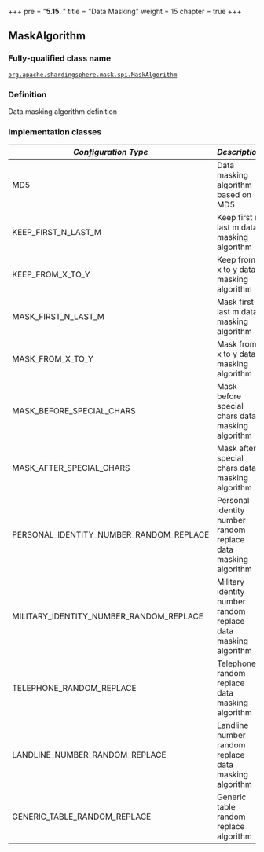 +++
pre = "<b>5.15. </b>"
title = "Data Masking"
weight = 15
chapter = true
+++

## MaskAlgorithm

### Fully-qualified class name

[`org.apache.shardingsphere.mask.spi.MaskAlgorithm`](https://github.com/apache/shardingsphere/blob/master/features/mask/api/src/main/java/org/apache/shardingsphere/mask/spi/MaskAlgorithm.java)

### Definition

Data masking algorithm definition

### Implementation classes

| *Configuration Type*                    | *Description*                                                  | *Fully-qualified class name*                                                                                                                                                                                                                                       |
|-----------------------------------------|----------------------------------------------------------------|--------------------------------------------------------------------------------------------------------------------------------------------------------------------------------------------------------------------------------------------------------------------|
| MD5                                     | Data masking algorithm based on MD5                            | [`org.apache.shardingsphere.mask.algorithm.hash.MD5MaskAlgorithm`](https://github.com/apache/shardingsphere/blob/master/features/mask/core/src/main/java/org/apache/shardingsphere/mask/algorithm/hash/MD5MaskAlgorithm.java)                 |
| KEEP_FIRST_N_LAST_M                     | Keep first n last m data masking algorithm                     | [`org.apache.shardingsphere.mask.algorithm.cover.KeepFirstNLastMMaskAlgorithm`](https://github.com/apache/shardingsphere/blob/master/features/mask/core/src/main/java/org/apache/shardingsphere/mask/algorithm/cover/KeepFirstNLastMMaskAlgorithm.java)                 |
| KEEP_FROM_X_TO_Y                        | Keep from x to y data masking algorithm                        | [`org.apache.shardingsphere.mask.algorithm.cover.KeepFromXToYMaskAlgorithm`](https://github.com/apache/shardingsphere/blob/master/features/mask/core/src/main/java/org/apache/shardingsphere/mask/algorithm/cover/KeepFromXToYMaskAlgorithm.java)                 |
| MASK_FIRST_N_LAST_M                     | Mask first n last m data masking algorithm                     | [`org.apache.shardingsphere.mask.algorithm.cover.MaskFirstNLastMMaskAlgorithm`](https://github.com/apache/shardingsphere/blob/master/features/mask/core/src/main/java/org/apache/shardingsphere/mask/algorithm/cover/MaskFirstNLastMMaskAlgorithm.java)                 |
| MASK_FROM_X_TO_Y                        | Mask from x to y data masking algorithm                        | [`org.apache.shardingsphere.mask.algorithm.cover.MaskFromXToYMaskAlgorithm`](https://github.com/apache/shardingsphere/blob/master/features/mask/core/src/main/java/org/apache/shardingsphere/mask/algorithm/cover/MaskFromXToYMaskAlgorithm.java)                 |
| MASK_BEFORE_SPECIAL_CHARS               | Mask before special chars data masking algorithm               | [`org.apache.shardingsphere.mask.algorithm.cover.MaskBeforeSpecialCharsAlgorithm`](https://github.com/apache/shardingsphere/blob/master/features/mask/core/src/main/java/org/apache/shardingsphere/mask/algorithm/cover/MaskBeforeSpecialCharsAlgorithm.java)                 |
| MASK_AFTER_SPECIAL_CHARS                | Mask after special chars data masking algorithm                | [`org.apache.shardingsphere.mask.algorithm.cover.MaskAfterSpecialCharsAlgorithm`](https://github.com/apache/shardingsphere/blob/master/features/mask/core/src/main/java/org/apache/shardingsphere/mask/algorithm/cover/MaskAfterSpecialCharsAlgorithm.java)                 |
| PERSONAL_IDENTITY_NUMBER_RANDOM_REPLACE | Personal identity number random replace data masking algorithm | [`org.apache.shardingsphere.mask.algorithm.replace.PersonalIdentityNumberRandomReplaceAlgorithm`](https://github.com/apache/shardingsphere/blob/master/features/mask/core/src/main/java/org/apache/shardingsphere/mask/algorithm/replace/PersonalIdentityNumberRandomReplaceAlgorithm.java)                 |
| MILITARY_IDENTITY_NUMBER_RANDOM_REPLACE | Military identity number random replace data masking algorithm | [`org.apache.shardingsphere.mask.algorithm.replace.MilitaryIdentityNumberRandomReplaceAlgorithm`](https://github.com/apache/shardingsphere/blob/master/features/mask/core/src/main/java/org/apache/shardingsphere/mask/algorithm/replace/MilitaryIdentityNumberRandomReplaceAlgorithm.java)                 |
| TELEPHONE_RANDOM_REPLACE                | Telephone random replace data masking algorithm                | [`org.apache.shardingsphere.mask.algorithm.replace.TelephoneRandomReplaceAlgorithm`](https://github.com/apache/shardingsphere/blob/master/features/mask/core/src/main/java/org/apache/shardingsphere/mask/algorithm/replace/TelephoneRandomReplaceAlgorithm.java)                 |
| LANDLINE_NUMBER_RANDOM_REPLACE          | Landline number random replace data masking algorithm            | [`org.apache.shardingsphere.mask.algorithm.replace.LandlineNumberRandomAlgorithm`](https://github.com/apache/shardingsphere/blob/master/features/mask/core/src/main/java/org/apache/shardingsphere/mask/algorithm/replace/LandlineNumberRandomAlgorithm.java)                 |
| GENERIC_TABLE_RANDOM_REPLACE            |  Generic table random replace algorithm                        | [`org.apache.shardingsphere.mask.algorithm.replace.GenericTableRandomReplaceAlgorithm`](https://github.com/apache/shardingsphere/blob/master/features/mask/core/src/main/java/org/apache/shardingsphere/mask/algorithm/replace/GenericTableRandomReplaceAlgorithm.java)                 |
